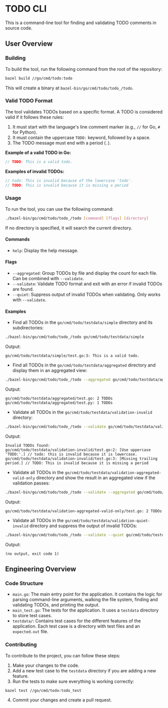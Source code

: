# TODO CLI

This is a command-line tool for finding and validating TODO comments in source code.

## User Overview

### Building

To build the tool, run the following command from the root of the repository:

```bash
bazel build //go/cmd/todo:todo
```

This will create a binary at `bazel-bin/go/cmd/todo/todo_/todo`.

### Valid TODO Format

The tool validates TODOs based on a specific format. A TODO is considered valid if it follows these rules:

1.  It must start with the language's line comment marker (e.g., `//` for Go, `#` for Python).
2.  It must contain the uppercase `TODO:` keyword, followed by a space.
3.  The TODO message must end with a period (`.`).

**Example of a valid TODO in Go:**
```go
// TODO: This is a valid todo.
```

**Examples of invalid TODOs:**
```go
// todo: This is invalid because of the lowercase 'todo'.
// TODO: This is invalid because it is missing a period
```

### Usage

To run the tool, you can use the following command:

```bash
./bazel-bin/go/cmd/todo/todo_/todo [command] [flags] [directory]
```

If no directory is specified, it will search the current directory.

#### Commands

- `help`: Display the help message.

#### Flags

- `--aggregated`: Group TODOs by file and display the count for each file. Can be combined with `--validate`.
- `--validate`: Validate TODO format and exit with an error if invalid TODOs are found.
- `--quiet`: Suppress output of invalid TODOs when validating. Only works with `--validate`.

#### Examples

- Find all TODOs in the `go/cmd/todo/testdata/simple` directory and its subdirectories:

```bash
./bazel-bin/go/cmd/todo/todo_/todo go/cmd/todo/testdata/simple
```
Output:
```
go/cmd/todo/testdata/simple/test.go:3: This is a valid todo.
```

- Find all TODOs in the `go/cmd/todo/testdata/aggregated` directory and display them in an aggregated view:

```bash
./bazel-bin/go/cmd/todo/todo_/todo --aggregated go/cmd/todo/testdata/aggregated
```
Output:
```
go/cmd/todo/testdata/aggregated/test.go: 2 TODOs
go/cmd/todo/testdata/aggregated/test.py: 1 TODOs
```

- Validate all TODOs in the `go/cmd/todo/testdata/validation-invalid` directory:

```bash
./bazel-bin/go/cmd/todo/todo_/todo --validate go/cmd/todo/testdata/validation-invalid
```
Output:
```
Invalid TODOs found:
go/cmd/todo/testdata/validation-invalid/test.go:2: [Use uppercase 'TODO:'.] // todo: this is invalid because it is lowercase.
go/cmd/todo/testdata/validation-invalid/test.go:3: [Missing trailing period.] // TODO: This is invalid because it is missing a period
```

- Validate all TODOs in the `go/cmd/todo/testdata/validation-aggregated-valid-only` directory and show the result in an aggregated view if the validation passes:

```bash
./bazel-bin/go/cmd/todo/todo_/todo --validate --aggregated go/cmd/todo/testdata/validation-aggregated-valid-only
```
Output:
```
go/cmd/todo/testdata/validation-aggregated-valid-only/test.go: 2 TODOs
```

- Validate all TODOs in the `go/cmd/todo/testdata/validation-quiet-invalid` directory and suppress the output of invalid TODOs:

```bash
./bazel-bin/go/cmd/todo/todo_/todo --validate --quiet go/cmd/todo/testdata/validation-quiet-invalid
```
Output:
```
(no output, exit code 1)
```

## Engineering Overview

### Code Structure

- `main.go`: The main entry point for the application. It contains the logic for parsing command-line arguments, walking the file system, finding and validating TODOs, and printing the output.
- `main_test.go`: The tests for the application. It uses a `testdata` directory to store test cases.
- `testdata/`: Contains test cases for the different features of the application. Each test case is a directory with test files and an `expected.out` file.

### Contributing

To contribute to the project, you can follow these steps:

1.  Make your changes to the code.
2.  Add a new test case to the `testdata` directory if you are adding a new feature.
3.  Run the tests to make sure everything is working correctly:

```bash
bazel test //go/cmd/todo:todo_test
```

4.  Commit your changes and create a pull request.
